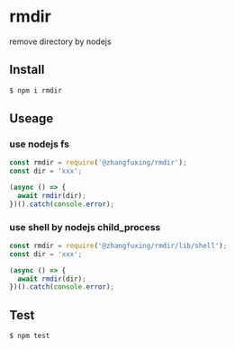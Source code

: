 # rmdir
remove directory by nodejs  

## Install

```sh
$ npm i rmdir
```  

## Useage  

### use nodejs fs  

```js
const rmdir = require('@zhangfuxing/rmdir');
const dir = 'xxx';

(async () => {
  await rmdir(dir);
})().catch(console.error);
```  

### use shell by nodejs child_process
```js
const rmdir = require('@zhangfuxing/rmdir/lib/shell');
const dir = 'xxx';

(async () => {
  await rmdir(dir);
})().catch(console.error);
```  

## Test

```sh
$ npm test
```  
